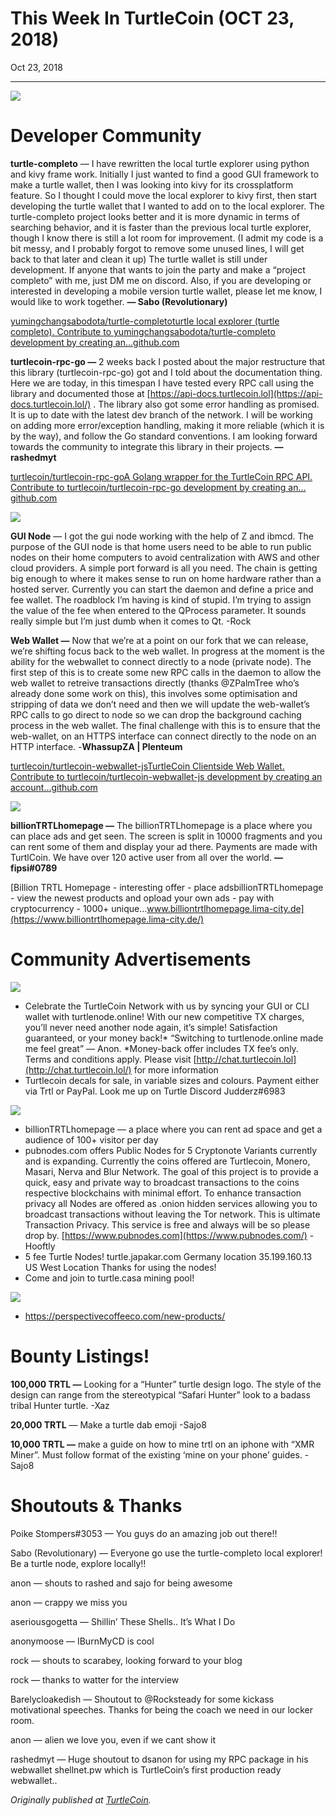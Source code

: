 # This Week In TurtleCoin (OCT 23, 2018)

Oct 23, 2018

---

![](./images/0ITCzAktAQmdAF8c5.png)

# Developer Community

**turtle-completo** — I have rewritten the local turtle explorer using python and kivy frame work. Initially I just wanted to find a good GUI framework to make a turtle wallet, then I was looking into kivy for its crossplatform feature. So I thought I could move the local explorer to kivy first, then start developing the turtle wallet that I wanted to add on to the local explorer. The turtle-completo project looks better and it is more dynamic in terms of searching behavior, and it is faster than the previous local turtle explorer, though I know there is still a lot room for improvement. (I admit my code is a bit messy, and I probably forgot to remove some unused lines, I will get back to that later and clean it up) The turtle wallet is still under development. If anyone that wants to join the party and make a “project completo” with me, just DM me on discord. Also, if you are developing or interested in developing a mobile version turtle wallet, please let me know, I would like to work together. **— Sabo (Revolutionary)**

[yumingchangsabodota/turtle-completoturtle local explorer (turtle completo). Contribute to yumingchangsabodota/turtle-completo development by creating an…github.com](https://github.com/yumingchangsabodota/turtle-completo)

**turtlecoin-rpc-go —** 2 weeks back I posted about the major restructure that this library (turtlecoin-rpc-go) got and I told about the documentation thing. Here we are today, in this timespan I have tested every RPC call using the library and documented those at [https://api-docs.turtlecoin.lol](https://api-docs.turtlecoin.lol/) . The library also got some error handling as promised. It is up to date with the latest dev branch of the network. I will be working on adding more error/exception handling, making it more reliable (which it is by the way), and follow the Go standard conventions. I am looking forward towards the community to integrate this library in their projects. **— rashedmyt**

[turtlecoin/turtlecoin-rpc-goA Golang wrapper for the TurtleCoin RPC API. Contribute to turtlecoin/turtlecoin-rpc-go development by creating an…github.com](https://github.com/turtlecoin/turtlecoin-rpc-go)

![](./images/0p0aGxzGvF3SVGlts)

**GUI Node** — I got the gui node working with the help of Z and ibmcd. The purpose of the GUI node is that home users need to be able to run public nodes on their home computers to avoid centralization with AWS and other cloud providers. A simple port forward is all you need. The chain is getting big enough to where it makes sense to run on home hardware rather than a hosted server. Currently you can start the daemon and define a price and fee wallet. The roadblock I’m having is kind of stupid. I’m trying to assign the value of the fee when entered to the QProcess parameter. It sounds really simple but I’m just dumb when it comes to Qt. -Rock

**Web Wallet —** Now that we’re at a point on our fork that we can release, we’re shifting focus back to the web wallet. In progress at the moment is the ability for the webwallet to connect directly to a node (private node). The first step of this is to create some new RPC calls in the daemon to allow the web wallet to retreive transactions directly (thanks @ZPalmTree who’s already done some work on this), this involves some optimisation and stripping of data we don’t need and then we will update the web-wallet’s RPC calls to go direct to node so we can drop the background caching process in the web wallet. The final challenge with this is to ensure that the web-wallet, on an HTTPS interface can connect directly to the node on an HTTP interface. -**WhassupZA | Plenteum**

[turtlecoin/turtlecoin-webwallet-jsTurtleCoin Clientside Web Wallet. Contribute to turtlecoin/turtlecoin-webwallet-js development by creating an account…github.com](https://github.com/turtlecoin/turtlecoin-webwallet-js)

![](./images/0dU-F1bTomrjQdykN.png)

**billionTRTLhomepage —** The billionTRTLhomepage is a place where you can place ads and get seen. The screen is split in 10000 fragments and you can rent some of them and display your ad there. Payments are made with TurtlCoin. We have over 120 active user from all over the world. **— fipsi#0789**

[Billion TRTL Homepage - interesting offer - place adsbillionTRTLhomepage - view the newest products and opload your own ads - pay with cryptocurrency - 1000+ unique…www.billiontrtlhomepage.lima-city.de](https://www.billiontrtlhomepage.lima-city.de/)

# Community Advertisements

![](./images/0SSurVi6n2FSGFG9r.png)

* Celebrate the TurtleCoin Network with us by syncing your GUI or CLI wallet with turtlenode.online! With our new competitive TX charges, you’ll never need another node again, it’s simple! Satisfaction guaranteed, or your money back!\* “Switching to turtlenode.online made me feel great” — Anon. \*Money-back offer includes TX fee’s only. Terms and conditions apply. Please visit [http://chat.turtlecoin.lol](http://chat.turtlecoin.lol/) for more information
* Turtlecoin decals for sale, in variable sizes and colours. Payment either via Trtl or PayPal. Look me up on Turtle Discord Judderz#6983

![](./images/0D21RsZHScNAdxa_O.png)

* billionTRTLhomepage — a place where you can rent ad space and get a audience of 100+ visitor per day
* pubnodes.com offers Public Nodes for 5 Cryptonote Variants currently and is expanding. Currently the coins offered are Turtlecoin, Monero, Masari, Nerva and Blur Network. The goal of this project is to provide a quick, easy and private way to broadcast transactions to the coins respective blockchains with minimal effort. To enhance transaction privacy all Nodes are offered as .onion hidden services allowing you to broadcast transactions without leaving the Tor network. This is ultimate Transaction Privacy. This service is free and always will be so please drop by. [https://www.pubnodes.com](https://www.pubnodes.com/) \-Hooftly
* 5 fee Turtle Nodes! turtle.japakar.com Germany location 35.199.160.13 US West Location Thanks for using the nodes!
* Come and join to turtle.casa mining pool!

![](./images/0jjJiQnX-LNjOI_fs.png)

* <https://perspectivecoffeeco.com/new-products/>

# Bounty Listings!

**100,000 TRTL —** Looking for a “Hunter” turtle design logo. The style of the design can range from the stereotypical “Safari Hunter” look to a badass tribal Hunter turtle. -Xaz

**20,000 TRTL** — Make a turtle dab emoji -Sajo8

**10,000 TRTL —** make a guide on how to mine trtl on an iphone with “XMR Miner”. Must follow format of the existing ‘mine on your phone’ guides. -Sajo8

# Shoutouts & Thanks

Poike Stompers#3053 — You guys do an amazing job out there!!

Sabo (Revolutionary) — Everyone go use the turtle-completo local explorer! Be a turtle node, explore locally!!

anon — shouts to rashed and sajo for being awesome

anon — crappy we miss you

aseriousgogetta — Shillin’ These Shells.. It’s What I Do

anonymoose — IBurnMyCD is cool

rock — shouts to scarabey, looking forward to your blog

rock — thanks to watter for the interview

Barelycloakedish — Shoutout to @Rocksteady for some kickass motivational speeches. Thanks for being the coach we need in our locker room.

anon — alien we love you, even if we cant show it

rashedmyt — Huge shoutout to dsanon for using my RPC package in his webwallet shellnet.pw which is TurtleCoin’s first production ready webwallet..

_Originally published at_ [_TurtleCoin_](http://blog.turtlecoin.lol/archives/this-week-in-turtlecoin-oct-23-2018/)_._